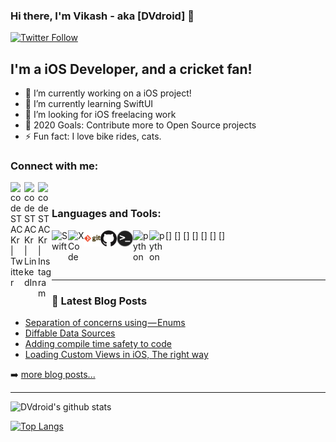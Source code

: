 
### Hi there, I'm Vikash - aka [DVdroid] 👋

[![Twitter Follow](https://img.shields.io/twitter/follow/DVDroid?color=1DA1F2&logo=twitter&style=for-the-badge)](https://twitter.com/intent/follow?original_referer=https%3A%2F%2Fpublish.twitter.com%2F%3FbuttonType%3DFollowButton%26query%3Dhttps%253A%252F%252Ftwitter.com%252FDVDroid%26widget%3DButton&ref_src=twsrc%5Etfw&screen_name=DVDroid&tw_p=followbutton)

## I'm a iOS Developer, and a cricket fan!

- 🔭 I’m currently working on a iOS project!
- 🌱 I’m currently learning SwiftUI
- 👯 I’m looking for iOS freelacing work
- 🥅 2020 Goals: Contribute more to Open Source projects
- ⚡ Fun fact: I love bike rides, cats.


### Connect with me:

[<img align="left" alt="codeSTACKr | Twitter" width="22px" src="https://cdn.jsdelivr.net/npm/simple-icons@v3/icons/twitter.svg" />][twitter]
[<img align="left" alt="codeSTACKr | LinkedIn" width="22px" src="https://cdn.jsdelivr.net/npm/simple-icons@v3/icons/linkedin.svg" />][linkedin]
[<img align="left" alt="codeSTACKr | Instagram" width="22px" src="https://cdn.jsdelivr.net/npm/simple-icons@v3/icons/instagram.svg" />][instagram]

<br />

### Languages and Tools:

[<img align="left" alt="Swift" width="26px" src="https://cdn.jsdelivr.net/npm/simple-icons@3.4.1/icons/swift.svg" />]
[<img align="left" alt="XCode" width="26px" src="https://cdn.jsdelivr.net/npm/simple-icons@3.4.1/icons/xcode.svg" />]
[<img align="left" alt="Git" width="26px" src="https://raw.githubusercontent.com/github/explore/80688e429a7d4ef2fca1e82350fe8e3517d3494d/topics/git/git.png" />]
[<img align="left" alt="GitHub" width="26px" src="https://raw.githubusercontent.com/github/explore/78df643247d429f6cc873026c0622819ad797942/topics/github/github.png" />]
[<img align="left" alt="Terminal" width="26px" src="https://raw.githubusercontent.com/github/explore/80688e429a7d4ef2fca1e82350fe8e3517d3494d/topics/terminal/terminal.png" />]
[<img align="left" alt="python" width="26px" src="https://cdn.jsdelivr.net/npm/simple-icons@3.4.1/icons/python.svg" />]
[<img align="left" alt="python" width="26px" src="https://cdn.jsdelivr.net/npm/simple-icons@3.4.1/icons/pycharm.svg" />]

<br />
<br />

---

### 📕 Latest Blog Posts

<!-- BLOG-POST-LIST:START -->
- [Separation of concerns using — Enums](https://medium.com/@anandin02/separation-of-concerns-using-enums-55c0e45948fc?source=rss-1b20a0632a72------2)
- [Diffable Data Sources](https://medium.com/@anandin02/diffable-data-sources-2e08aa271fc0?source=rss-1b20a0632a72------2)
- [Adding compile time safety to code](https://medium.com/@anandin02/adding-compile-time-safety-to-code-cde5005a79cc?source=rss-1b20a0632a72------2)
- [Loading Custom Views in iOS, The right way](https://medium.com/@anandin02/loading-custom-views-in-ios-the-right-way-bedfc06a4fbd?source=rss-1b20a0632a72------2)
<!-- BLOG-POST-LIST:END -->

➡️ [more blog posts...](https://medium.com/me/stories/public)

---

![DVdroid's github stats](https://github-readme-stats.dvdroid.vercel.app/api?username=DVdroid&show_icons=true)

[![Top Langs](https://github-readme-stats.dvdroid.vercel.app/api/top-langs/?username=DVdroid&layout=compact)](https://github.com/anuraghazra/github-readme-stats)


[twitter]: https://twitter.com/DVDroid
[instagram]: https://www.instagram.com/me_vikashanand/
[linkedin]: https://www.linkedin.com/in/vikash-anand-299bb765/
[mediumstories]: https://medium.com/me/stories/public

